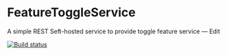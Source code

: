 # FeatureToggleService
A simple REST Seft-hosted service to provide toggle feature service — Edit

[![Build status](https://ci.appveyor.com/api/projects/status/0ugc2ogv9rcqfvx2?svg=true)](https://ci.appveyor.com/project/momo3038/featuretoggleservice)

